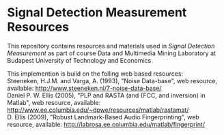 # Signal Detection Measurement Resources

This repository contains resources and materials used in *Signal Detection Measurement* as part of course Data and Multimedia Mining Laboratory at Budapest University of Technology and Economics

This implemention is build on the folling web based resources:  
Steeneken, H.J.M. and Varga, A. (1993), "Noise Data-base", web resource, available: http://www.steeneken.nl/7-noise-data-base/  
Daniel P. W. Ellis (2005), "PLP and RASTA (and {FCC, and inversion) in Matlab", web resource, available: http://www.ee.columbia.edu/~dpwe/resources/matlab/rastamat/  
D. Ellis (2009), "Robust Landmark-Based Audio Fingerprinting", web resource, available: http://labrosa.ee.columbia.edu/matlab/fingerprint/
